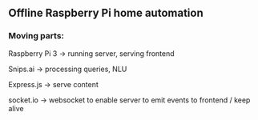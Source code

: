## Offline Raspberry Pi home automation 

### Moving parts:
Raspberry Pi 3 -> running server, serving frontend 

Snips.ai -> processing queries, NLU

Express.js -> serve content 

socket.io -> websocket to enable server to emit events to frontend / keep alive


